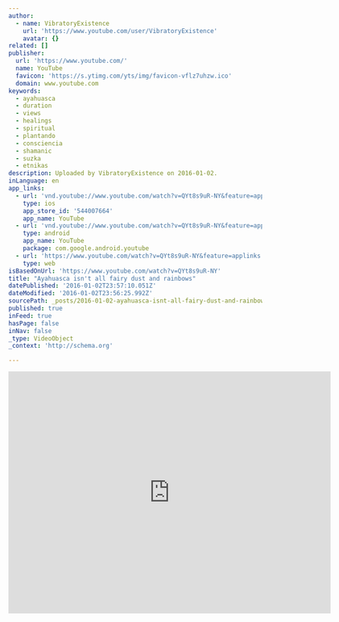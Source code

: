 ```yaml
---
author:
  - name: VibratoryExistence
    url: 'https://www.youtube.com/user/VibratoryExistence'
    avatar: {}
related: []
publisher:
  url: 'https://www.youtube.com/'
  name: YouTube
  favicon: 'https://s.ytimg.com/yts/img/favicon-vflz7uhzw.ico'
  domain: www.youtube.com
keywords:
  - ayahuasca
  - duration
  - views
  - healings
  - spiritual
  - plantando
  - consciencia
  - shamanic
  - suzka
  - etnikas
description: Uploaded by VibratoryExistence on 2016-01-02.
inLanguage: en
app_links:
  - url: 'vnd.youtube://www.youtube.com/watch?v=QYt8s9uR-NY&feature=applinks'
    type: ios
    app_store_id: '544007664'
    app_name: YouTube
  - url: 'vnd.youtube://www.youtube.com/watch?v=QYt8s9uR-NY&feature=applinks'
    type: android
    app_name: YouTube
    package: com.google.android.youtube
  - url: 'https://www.youtube.com/watch?v=QYt8s9uR-NY&feature=applinks'
    type: web
isBasedOnUrl: 'https://www.youtube.com/watch?v=QYt8s9uR-NY'
title: "Ayahuasca isn't all fairy dust and rainbows"
datePublished: '2016-01-02T23:57:10.051Z'
dateModified: '2016-01-02T23:56:25.992Z'
sourcePath: _posts/2016-01-02-ayahuasca-isnt-all-fairy-dust-and-rainbows.md
published: true
inFeed: true
hasPage: false
inNav: false
_type: VideoObject
_context: 'http://schema.org'

---
```

<iframe src="https://cdn.embedly.com/widgets/media.html?src=https%3A%2F%2Fwww.youtube.com%2Fembed%2FQYt8s9uR-NY%3Ffeature%3Doembed&amp;url=https%3A%2F%2Fwww.youtube.com%2Fwatch%3Fv%3DQYt8s9uR-NY&amp;image=https%3A%2F%2Fi.ytimg.com%2Fvi%2FQYt8s9uR-NY%2Fhqdefault.jpg&amp;key=b7d04c9b404c499eba89ee7072e1c4f7&amp;type=text%2Fhtml&amp;schema=youtube" width="640" height="480" scrolling="no" frameborder="0" allowfullscreen="allowfullscreen" style=""></iframe>
